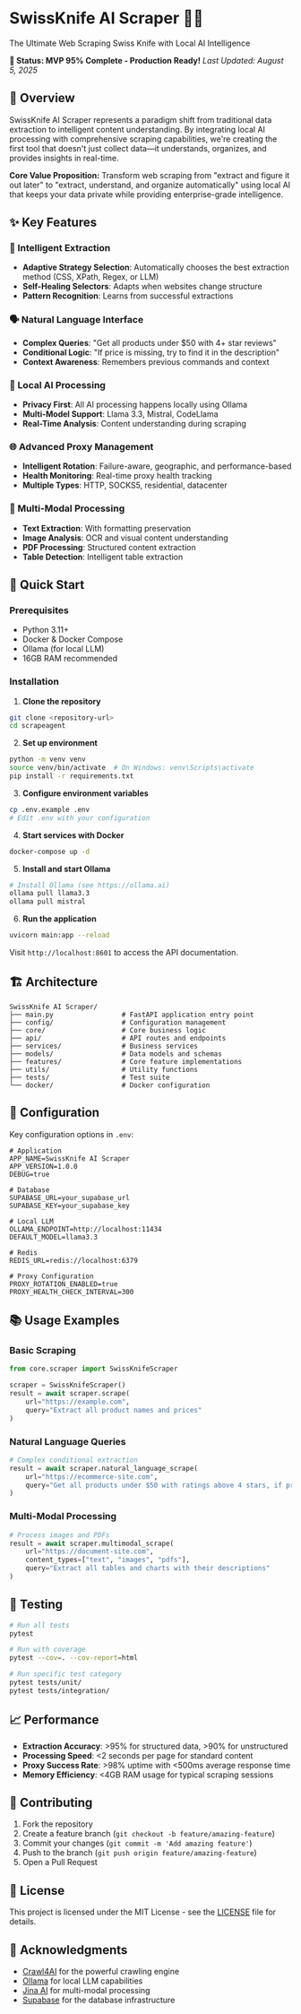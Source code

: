 # SwissKnife AI Scraper 🔧🤖

The Ultimate Web Scraping Swiss Knife with Local AI Intelligence

**🎉 Status: MVP 95% Complete - Production Ready!**
*Last Updated: August 5, 2025*

## 🎯 Overview

SwissKnife AI Scraper represents a paradigm shift from traditional data extraction to intelligent content understanding. By integrating local AI processing with comprehensive scraping capabilities, we're creating the first tool that doesn't just collect data—it understands, organizes, and provides insights in real-time.

**Core Value Proposition:** Transform web scraping from "extract and figure it out later" to "extract, understand, and organize automatically" using local AI that keeps your data private while providing enterprise-grade intelligence.

## ✨ Key Features

### 🧠 Intelligent Extraction
- **Adaptive Strategy Selection**: Automatically chooses the best extraction method (CSS, XPath, Regex, or LLM)
- **Self-Healing Selectors**: Adapts when websites change structure
- **Pattern Recognition**: Learns from successful extractions

### 🗣️ Natural Language Interface
- **Complex Queries**: "Get all products under $50 with 4+ star reviews"
- **Conditional Logic**: "If price is missing, try to find it in the description"
- **Context Awareness**: Remembers previous commands and context

### 🤖 Local AI Processing
- **Privacy First**: All AI processing happens locally using Ollama
- **Multi-Model Support**: Llama 3.3, Mistral, CodeLlama
- **Real-Time Analysis**: Content understanding during scraping

### 🌐 Advanced Proxy Management
- **Intelligent Rotation**: Failure-aware, geographic, and performance-based
- **Health Monitoring**: Real-time proxy health tracking
- **Multiple Types**: HTTP, SOCKS5, residential, datacenter

### 📄 Multi-Modal Processing
- **Text Extraction**: With formatting preservation
- **Image Analysis**: OCR and visual content understanding
- **PDF Processing**: Structured content extraction
- **Table Detection**: Intelligent table extraction

## 🚀 Quick Start

### Prerequisites
- Python 3.11+
- Docker & Docker Compose
- Ollama (for local LLM)
- 16GB RAM recommended

### Installation

1. **Clone the repository**
```bash
git clone <repository-url>
cd scrapeagent
```

2. **Set up environment**
```bash
python -m venv venv
source venv/bin/activate  # On Windows: venv\Scripts\activate
pip install -r requirements.txt
```

3. **Configure environment variables**
```bash
cp .env.example .env
# Edit .env with your configuration
```

4. **Start services with Docker**
```bash
docker-compose up -d
```

5. **Install and start Ollama**
```bash
# Install Ollama (see https://ollama.ai)
ollama pull llama3.3
ollama pull mistral
```

6. **Run the application**
```bash
uvicorn main:app --reload
```

Visit `http://localhost:8601` to access the API documentation.

## 🏗️ Architecture

```
SwissKnife AI Scraper/
├── main.py                 # FastAPI application entry point
├── config/                 # Configuration management
├── core/                   # Core business logic
├── api/                    # API routes and endpoints
├── services/               # Business services
├── models/                 # Data models and schemas
├── features/               # Core feature implementations
├── utils/                  # Utility functions
├── tests/                  # Test suite
└── docker/                 # Docker configuration
```

## 🔧 Configuration

Key configuration options in `.env`:

```env
# Application
APP_NAME=SwissKnife AI Scraper
APP_VERSION=1.0.0
DEBUG=true

# Database
SUPABASE_URL=your_supabase_url
SUPABASE_KEY=your_supabase_key

# Local LLM
OLLAMA_ENDPOINT=http://localhost:11434
DEFAULT_MODEL=llama3.3

# Redis
REDIS_URL=redis://localhost:6379

# Proxy Configuration
PROXY_ROTATION_ENABLED=true
PROXY_HEALTH_CHECK_INTERVAL=300
```

## 📚 Usage Examples

### Basic Scraping
```python
from core.scraper import SwissKnifeScraper

scraper = SwissKnifeScraper()
result = await scraper.scrape(
    url="https://example.com",
    query="Extract all product names and prices"
)
```

### Natural Language Queries
```python
# Complex conditional extraction
result = await scraper.natural_language_scrape(
    url="https://ecommerce-site.com",
    query="Get all products under $50 with ratings above 4 stars, if price is not visible, check the product detail page"
)
```

### Multi-Modal Processing
```python
# Process images and PDFs
result = await scraper.multimodal_scrape(
    url="https://document-site.com",
    content_types=["text", "images", "pdfs"],
    query="Extract all tables and charts with their descriptions"
)
```

## 🧪 Testing

```bash
# Run all tests
pytest

# Run with coverage
pytest --cov=. --cov-report=html

# Run specific test category
pytest tests/unit/
pytest tests/integration/
```

## 📈 Performance

- **Extraction Accuracy**: >95% for structured data, >90% for unstructured
- **Processing Speed**: <2 seconds per page for standard content
- **Proxy Success Rate**: >98% uptime with <500ms average response time
- **Memory Efficiency**: <4GB RAM usage for typical scraping sessions

## 🤝 Contributing

1. Fork the repository
2. Create a feature branch (`git checkout -b feature/amazing-feature`)
3. Commit your changes (`git commit -m 'Add amazing feature'`)
4. Push to the branch (`git push origin feature/amazing-feature`)
5. Open a Pull Request

## 📄 License

This project is licensed under the MIT License - see the [LICENSE](LICENSE) file for details.

## 🙏 Acknowledgments

- [Crawl4AI](https://github.com/unclecode/crawl4ai) for the powerful crawling engine
- [Ollama](https://ollama.ai) for local LLM capabilities
- [Jina AI](https://jina.ai) for multi-modal processing
- [Supabase](https://supabase.com) for the database infrastructure
